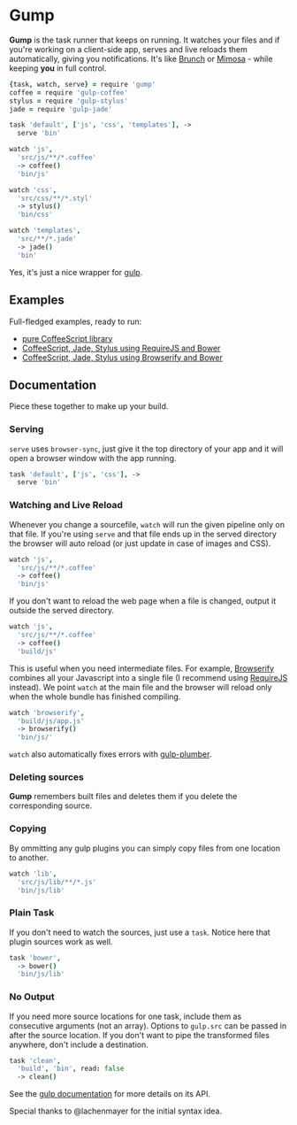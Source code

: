 # Gump

**Gump** is the task runner that keeps on running. It watches your files and if you're working on a client-side app, serves and live reloads them automatically, giving you notifications. It's like [Brunch](http://http://brunch.io/) or [Mimosa](http://http://mimosa.io/) - while keeping **you** in full control.

```coffee
{task, watch, serve} = require 'gump'
coffee = require 'gulp-coffee'
stylus = require 'gulp-stylus'
jade = require 'gulp-jade'

task 'default', ['js', 'css', 'templates'], ->
  serve 'bin'

watch 'js',
  'src/js/**/*.coffee'
  -> coffee()
  'bin/js'

watch 'css',
  'src/css/**/*.styl'
  -> stylus()
  'bin/css'

watch 'templates',
  'src/**/*.jade'
  -> jade()
  'bin'
```

Yes, it's just a nice wrapper for [gulp](http://gulpjs.com/).

## Examples

Full-fledged examples, ready to run:

- [pure CoffeeScript library](https://github.com/xixixao/gump-example-coffee-script-library)
- [CoffeeScript, Jade, Stylus using RequireJS and Bower](https://github.com/xixixao/gump-example-requirejs)
- [CoffeeScript, Jade, Stylus using Browserify and Bower](https://github.com/xixixao/gump-example-browserify)


## Documentation

Piece these together to make up your build.

### Serving

`serve` uses `browser-sync`, just give it the top directory of your app and it will open a browser window with the app running.

```coffee
task 'default', ['js', 'css'], ->
  serve 'bin'
```

### Watching and Live Reload

Whenever you change a sourcefile, `watch` will run the given pipeline only on that file. If you're using `serve` and that file ends up in the served directory the browser will auto reload (or just update in case of images and CSS).

```coffee
watch 'js',
  'src/js/**/*.coffee'
  -> coffee()
  'bin/js'
```

If you don't want to reload the web page when a file is changed, output it outside the served directory.

```coffee
watch 'js',
  'src/js/**/*.coffee'
  -> coffee()
  'build/js'
```

This is useful when you need intermediate files. For example, [Browserify](http://browserify.org/) combines all your Javascript into a single file (I recommend using [RequireJS](http://requirejs.org/) instead). We point `watch` at the main file and the browser will reload only when the whole bundle has finished compiling.

```coffee
watch 'browserify',
  'build/js/app.js'
  -> browserify()
  'bin/js/'
```

`watch` also automatically fixes errors with [gulp-plumber](https://github.com/floatdrop/gulp-plumber).

### Deleting sources

**Gump** remembers built files and deletes them if you delete the corresponding source.

### Copying

By ommitting any gulp plugins you can simply copy files from one location to another.

```coffee
watch 'lib',
  'src/js/lib/**/*.js'
  'bin/js/lib'
```

### Plain Task

If you don't need to watch the sources, just use a `task`. Notice here that plugin sources work as well.

```coffee
task 'bower',
  -> bower()
  'bin/js/lib'
```

### No Output

If you need more source locations for one task, include them as consecutive arguments (not an array). Options to `gulp.src` can be passed in after the source location. If you don't want to pipe the transformed files anywhere, don't include a destination.

```coffee
task 'clean',
  'build', 'bin', read: false
  -> clean()
```

See the [gulp documentation](https://github.com/gulpjs/gulp) for more details on its API.

Special thanks to @lachenmayer for the initial syntax idea.
